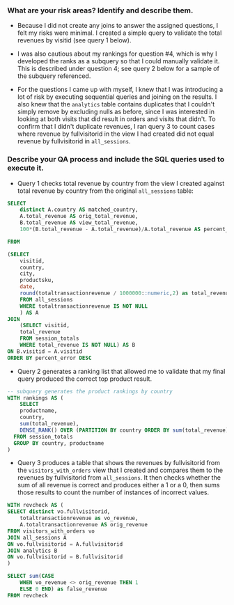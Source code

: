 ### What are your risk areas? Identify and describe them.

* Because I did not create any joins to answer the assigned questions, I felt my risks were minimal. I created a simple query to validate the total revenues by visitid (see query 1 below).

* I was also cautious about my rankings for question #4, which is why I developed the ranks as a subquery so that I could manually validate it. This is described under question 4; see query 2 below for a sample of the subquery referenced.

* For the questions I came up with myself, I knew that I was introducing a lot of risk by executing sequential queries and joining on the results. I also knew that the `analytics` table contains duplicates that I couldn't simply remove by excluding nulls as before, since I was interested in looking at both visits that did result in orders and visits that didn't. To confirm that I didn't duplicate revenues, I ran query 3 to count cases where revenue by fullvisitorid in the view I had created did not equal revenue by fullvisitorid in `all_sessions`. 

### Describe your QA process and include the SQL queries used to execute it.

* Query 1 checks total revenue by country from the view I created against total revenue by country from the original `all_sessions` table:

```sql
SELECT 
	distinct A.country AS matched_country,
	A.total_revenue AS orig_total_revenue,
	B.total_revenue AS view_total_revenue,
	100*(B.total_revenue - A.total_revenue)/A.total_revenue AS percent_error

FROM

(SELECT
	visitid,
	country,
	city,
	productsku,
	date,
	round(totaltransactionrevenue / 1000000::numeric,2) as total_revenue
	FROM all_sessions
	WHERE totaltransactionrevenue IS NOT NULL
	) AS A
JOIN 
	(SELECT visitid,
	total_revenue
	FROM session_totals
	WHERE total_revenue IS NOT NULL) AS B
ON B.visitid = A.visitid
ORDER BY percent_error DESC
```

* Query 2 generates a ranking list that allowed me to validate that my final query produced the correct top product result.

```sql
-- subquery generates the product rankings by country
WITH rankings AS (
	SELECT
    productname,
    country,
	sum(total_revenue),
    DENSE_RANK() OVER (PARTITION BY country ORDER BY sum(total_revenue) DESC) AS rank_by_country
  FROM session_totals
  GROUP BY country, productname
)
```

* Query 3 produces a table that shows the revenues by fullvisitorid from the `visitors_with_orders` view that I created and compares them to the revenues by fullvisitorid from `all_sessions`. It then checks whether the sum of all revenue is correct and produces either a 1 or a 0, then sums those results to count the number of instances of incorrect values.

```sql
WITH revcheck AS (
SELECT distinct vo.fullvisitorid, 
	totaltransactionrevenue as vo_revenue,
	A.totaltransactionrevenue AS orig_revenue
FROM visitors_with_orders vo
JOIN all_sessions A
ON vo.fullvisitorid = A.fullvisitorid
JOIN analytics B
ON vo.fullvisitorid = B.fullvisitorid
)

SELECT sum(CASE 
	WHEN vo_revenue <> orig_revenue THEN 1
	ELSE 0 END) as false_revenue
FROM revcheck
```